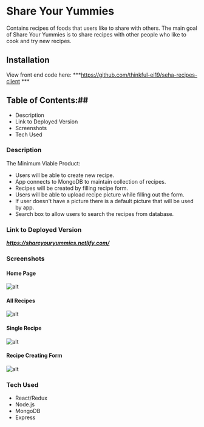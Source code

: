 # Share Your Yummies #
Contains recipes of foods that users like to share with others. 
The main goal of Share Your Yummies is to share recipes with other people who like to cook and try new recipes.
## Installation ##
View front end code here: ***https://github.com/thinkful-ei19/seha-recipes-client ***
## Table of Contents:##
* Description
* Link to Deployed Version
* Screenshots
* Tech Used
### Description ###
The Minimum Viable Product:
* Users will be able to create new recipe.
* App connects to MongoDB to maintain collection of recipes.
* Recipes will be created by filling recipe form.
* Users will be able to upload recipe picture while filling out the form.
* If user doesn't have a picture there is a default picture that will be used by app.
* Search box to allow users to search the recipes from database.
### Link to Deployed Version ###
***https://shareyouryummies.netlify.com/***
### Screenshots ###
#### Home Page ####
![alt](https://github.com/thinkful-ei19/seha-recipes-client/blob/master/src/assets/home.png)
#### All Recipes ####
![alt](https://github.com/thinkful-ei19/seha-recipes-client/blob/master/src/assets/allrecipes.png)
#### Single Recipe ####
![alt](https://github.com/thinkful-ei19/seha-recipes-client/blob/master/src/assets/singlerecipe.png)
#### Recipe Creating Form ####
![alt](https://github.com/thinkful-ei19/seha-recipes-client/blob/master/src/assets/form.png)
 ### Tech Used ###
* React/Redux
* Node.js
* MongoDB
* Express


